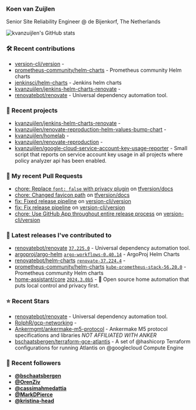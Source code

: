 ### Koen van Zuijlen

Senior Site Reliability Engineer @ de Bijenkorf, The Netherlands

![kvanzuijlen's GitHub stats](https://github-readme-stats.vercel.app/api?username=kvanzuijlen&show=reviews,discussions_started,discussions_answered,prs_merged,prs_merged_percentage&show_icons=true&theme=dark&cache_seconds=86400)

### 🛠️ Recent contributions

- [version-cli/version](https://github.com/version-cli/version) - 
- [prometheus-community/helm-charts](https://github.com/prometheus-community/helm-charts) - Prometheus community Helm charts
- [jenkinsci/helm-charts](https://github.com/jenkinsci/helm-charts) - Jenkins helm charts
- [kvanzuijlen/jenkins-helm-charts-renovate](https://github.com/kvanzuijlen/jenkins-helm-charts-renovate) - 
- [renovatebot/renovate](https://github.com/renovatebot/renovate) - Universal dependency automation tool.

### 🌱 Recent projects

- [kvanzuijlen/jenkins-helm-charts-renovate](https://github.com/kvanzuijlen/jenkins-helm-charts-renovate) - 
- [kvanzuijlen/renovate-reproduction-helm-values-bump-chart](https://github.com/kvanzuijlen/renovate-reproduction-helm-values-bump-chart) - 
- [kvanzuijlen/homelab](https://github.com/kvanzuijlen/homelab) - 
- [kvanzuijlen/renovate-reproduction](https://github.com/kvanzuijlen/renovate-reproduction) - 
- [kvanzuijlen/google-cloud-service-account-key-usage-reporter](https://github.com/kvanzuijlen/google-cloud-service-account-key-usage-reporter) - Small script that reports on service account key usage in all projects where policy analyzer api has been enabled.

### 🚧 My recent Pull Requests

- [chore: Replace `font: false` with privacy plugin](https://github.com/tfversion/docs/pull/2) on [tfversion/docs](https://github.com/tfversion/docs)
- [chore: Changed favicon path](https://github.com/tfversion/docs/pull/1) on [tfversion/docs](https://github.com/tfversion/docs)
- [fix: Fixed release pipeline](https://github.com/version-cli/version/pull/35) on [version-cli/version](https://github.com/version-cli/version)
- [fix: Fix release pipeline](https://github.com/version-cli/version/pull/34) on [version-cli/version](https://github.com/version-cli/version)
- [chore: Use GitHub App throughout entire release process](https://github.com/version-cli/version/pull/33) on [version-cli/version](https://github.com/version-cli/version)

### 🚀 Latest releases I've contributed to

- [renovatebot/renovate](https://github.com/renovatebot/renovate) [`37.225.0`](https://github.com/renovatebot/renovate/releases/tag/37.225.0) - Universal dependency automation tool.
- [argoproj/argo-helm](https://github.com/argoproj/argo-helm) [`argo-workflows-0.40.14`](https://github.com/argoproj/argo-helm/releases/tag/argo-workflows-0.40.14) - ArgoProj Helm Charts
- [renovatebot/helm-charts](https://github.com/renovatebot/helm-charts) [`renovate-37.224.4`](https://github.com/renovatebot/helm-charts/releases/tag/renovate-37.224.4) - 
- [prometheus-community/helm-charts](https://github.com/prometheus-community/helm-charts) [`kube-prometheus-stack-56.20.0`](https://github.com/prometheus-community/helm-charts/releases/tag/kube-prometheus-stack-56.20.0) - Prometheus community Helm charts
- [home-assistant/core](https://github.com/home-assistant/core) [`2024.3.0b5`](https://github.com/home-assistant/core/releases/tag/2024.3.0b5) - :house_with_garden: Open source home automation that puts local control and privacy first.

### ⭐ Recent Stars

- [renovatebot/renovate](https://github.com/renovatebot/renovate) - Universal dependency automation tool.
- [RolphR/gcp-networking](https://github.com/RolphR/gcp-networking) - 
- [Ankermgmt/ankermake-m5-protocol](https://github.com/Ankermgmt/ankermake-m5-protocol) - Ankermake M5 protocol specifications and libraries *NOT AFFILIATED WITH ANKER*
- [bschaatsbergen/terraform-gce-atlantis](https://github.com/bschaatsbergen/terraform-gce-atlantis) - A set of @hashicorp Terraform configurations for running Atlantis on @googlecloud Compute Engine

### 👀 Recent followers

- [**@bschaatsbergen**](https://github.com/bschaatsbergen)
- [**@OrenZiv**](https://github.com/OrenZiv)
- [**@cassimahmedattia**](https://github.com/cassimahmedattia)
- [**@MarkDPierce**](https://github.com/MarkDPierce)
- [**@kristina-head**](https://github.com/kristina-head)
